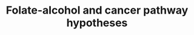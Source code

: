 ---
annotations:
- type: Disease Ontology
  value: oral cavity cancer
- type: Pathway Ontology
  value: disease pathway
- type: Pathway Ontology
  value: cancer pathway
authors:
- Whom
- Khanspers
- MaintBot
- AlexanderPico
- Egonw
- Eweitz
description: As described in Hwang, et al., "The interaction of folate and alcohol
  consumption has been shown to have an antagonistic effect on the risk of oral cancer.
  Studies have demonstrated that increased intake of folate decreases the risk of
  oral cancer, while greater alcohol consumption has an opposite effect." This pathway
  is a hypothetical model for a causal role for P450 2E1 (CYP2E1) and aldehyde dehydrogenase
  1 (ALDH1) in oral cancers, implicating folate (via SAM) and alcohol.
last-edited: 2021-05-22
organisms:
- Homo sapiens
redirect_from:
- /index.php/Pathway:WP1589
- /instance/WP1589
schema-jsonld:
- '@context': https://schema.org/
  '@id': https://wikipathways.github.io/pathways/WP1589.html
  '@type': Dataset
  creator:
    '@type': Organization
    name: WikiPathways
  description: As described in Hwang, et al., "The interaction of folate and alcohol
    consumption has been shown to have an antagonistic effect on the risk of oral
    cancer. Studies have demonstrated that increased intake of folate decreases the
    risk of oral cancer, while greater alcohol consumption has an opposite effect."
    This pathway is a hypothetical model for a causal role for P450 2E1 (CYP2E1) and
    aldehyde dehydrogenase 1 (ALDH1) in oral cancers, implicating folate (via SAM)
    and alcohol.
  keywords:
  - Nucleotide Synthesis
  - SAH
  - ALDH1A1
  - CBS
  - 5-Methyl THF
  - Acetaldehyde
  - C/EBPB
  - CYP2E1
  - MTR
  - Folate
  - ADH5
  - THF
  - Methionine
  - Homocysteine
  - SAM
  - Acetate
  - ALDH1L1
  - MTHFR
  - Ethanol
  - CREB1
  - Cystathionine
  - 5,10-Methylene-THF
  - Cysteine
  license: CC0
  name: Folate-alcohol and cancer pathway hypotheses
seo: CreativeWork
title: Folate-alcohol and cancer pathway hypotheses
wpid: WP1589
---